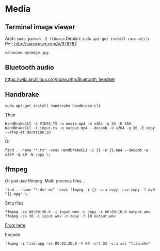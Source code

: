 # Media

## Terminal image viewer
Arch: `sudo pacman -S libcaca`
Debian: `sudo apt-get install caca-utils`
Ref: http://superuser.com/a/378787

`cacaview myimage.jpg`

## Bluetooth audio
https://wiki.archlinux.org/index.php/Bluetooth_headset

## Handbrake
```
sudo apt-get install handbrake handbrake-cli
```
Then
```
HandBrakeCLI -i VIDEO_TS -o movie.mp4 -e x264 -q 20 -B 160
HandBrakeCLI -i input.ts -o output.mp4 --decomb -e x264 -q 20 -E copy --stop-at duration:20
```

Or
```
find . -name "*.ts" -exec HandBrakeCLI -i {} -o {}.mp4 --decomb -e x264 -q 20 -E copy \;
```

## ffmpeg
Or just  use ffmpeg. Multi process files...
```
find . -name "*.dvr-ms" -exec ffmpeg -i {} -c:a copy -c:v copy -f dvd "{}.mpg" \;
```

Snip files
```
ffmpeg -ss 00:00:30.0 -i input.wmv -c copy -t 00:00:10.0 output.wmv
ffmpeg -ss 30 -i input.wmv -c copy -t 10 output.wmv
```
[From here](https://superuser.com/a/141343/682739)

Encode
```
ffmpeg -i file.mpg -ss 00:02:25.0 -t 60 -crf 23 -c:a aac "file.mkv"
```
